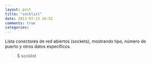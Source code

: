 ```yaml
---
layout: post
title: "socklist"
date: 2013-07-13 16:52
comments: true
categories: 
---
```

Lista conectores de red abiertos (sockets), mostrando tipo, número de puerto y otros datos específicos.

>$ socklist

